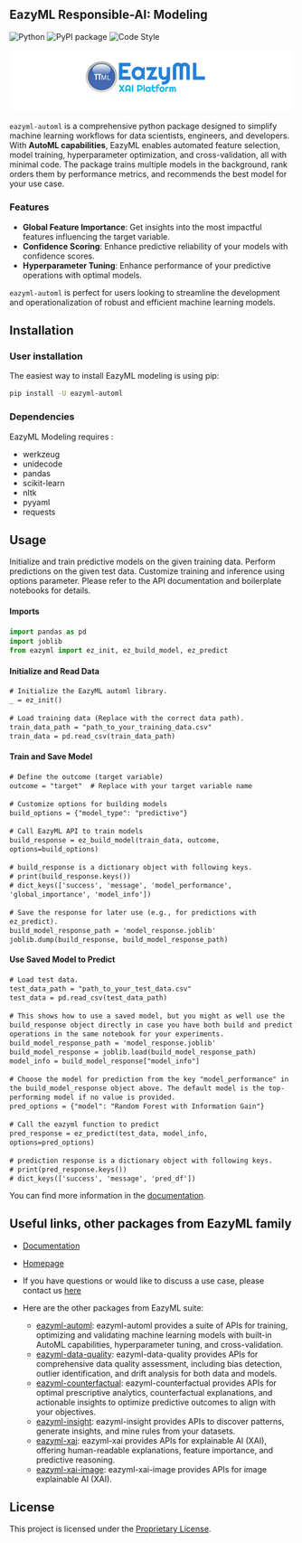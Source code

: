 ## EazyML Responsible-AI: Modeling
![Python](https://img.shields.io/badge/python-3.8%20%7C%203.9%20%7C%203.10%20%7C%203.11%20%7C%203.12-blue)  ![PyPI package](https://img.shields.io/badge/pypi%20package-0.0.64-brightgreen) ![Code Style](https://img.shields.io/badge/code%20style-black-black)

![EazyML](https://github.com/EazyML/eazyml-docs/raw/refs/heads/master/EazyML_logo.png)

`eazyml-automl` is a comprehensive python package designed to simplify machine learning workflows for data scientists, engineers, and developers. With **AutoML capabilities**, EazyML enables automated feature selection, model training, hyperparameter optimization, and cross-validation, all with minimal code. The package trains multiple models in the background, rank orders them by performance metrics, and recommends the best model for your use case.

### Features
- **Global Feature Importance**: Get insights into the most impactful features influencing the target variable.
- **Confidence Scoring**: Enhance predictive reliability of your models with confidence scores.
- **Hyperparameter Tuning**: Enhance performance of your predictive operations with optimal models.

`eazyml-automl` is perfect for users looking to streamline the development and operationalization of robust and efficient machine learning models.

## Installation
### User installation
The easiest way to install EazyML modeling is using pip:
```bash
pip install -U eazyml-automl
```
### Dependencies
EazyML Modeling requires :
- werkzeug
- unidecode
- pandas
- scikit-learn
- nltk
- pyyaml
- requests

## Usage
Initialize and train predictive models on the given training data. Perform predictions on the given test data. Customize training and inference using options parameter. Please refer to the API documentation and boilerplate notebooks for details.

#### Imports
```python
import pandas as pd
import joblib
from eazyml import ez_init, ez_build_model, ez_predict
```

#### Initialize and Read Data
```
# Initialize the EazyML automl library.
_ = ez_init()

# Load training data (Replace with the correct data path).
train_data_path = "path_to_your_training_data.csv"
train_data = pd.read_csv(train_data_path)
```

#### Train and Save Model
```
# Define the outcome (target variable)
outcome = "target"  # Replace with your target variable name

# Customize options for building models
build_options = {"model_type": "predictive"}

# Call EazyML API to train models
build_response = ez_build_model(train_data, outcome, options=build_options)

# build_response is a dictionary object with following keys.
# print(build_response.keys())
# dict_keys(['success', 'message', 'model_performance', 'global_importance', 'model_info'])

# Save the response for later use (e.g., for predictions with ez_predict).
build_model_response_path = 'model_response.joblib'
joblib.dump(build_response, build_model_response_path)

```

#### Use Saved Model to Predict
```
# Load test data.
test_data_path = "path_to_your_test_data.csv"
test_data = pd.read_csv(test_data_path)

# This shows how to use a saved model, but you might as well use the build_response object directly in case you have both build and predict operations in the same notebook for your experiments.
build_model_response_path = 'model_response.joblib'
build_model_response = joblib.load(build_model_response_path)
model_info = build_model_response["model_info"]

# Choose the model for prediction from the key "model_performance" in the build_model_response object above. The default model is the top-performing model if no value is provided.
pred_options = {"model": "Random Forest with Information Gain"}

# Call the eazyml function to predict
pred_response = ez_predict(test_data, model_info, options=pred_options)

# prediction response is a dictionary object with following keys.
# print(pred_response.keys())
# dict_keys(['success', 'message', 'pred_df'])

```
You can find more information in the [documentation](https://eazyml.readthedocs.io/en/latest/packages/eazyml_model.html).


## Useful links, other packages from EazyML family
- [Documentation](https://docs.eazyml.com)
- [Homepage](https://eazyml.com)
- If you have questions or would like to discuss a use case, please contact us [here](https://eazyml.com/trust-in-ai)
- Here are the other packages from EazyML suite:

    - [eazyml-automl](https://pypi.org/project/eazyml-automl/): eazyml-automl provides a suite of APIs for training, optimizing and validating machine learning models with built-in AutoML capabilities, hyperparameter tuning, and cross-validation.
    - [eazyml-data-quality](https://pypi.org/project/eazyml-data-quality/): eazyml-data-quality provides APIs for comprehensive data quality assessment, including bias detection, outlier identification, and drift analysis for both data and models.
    - [eazyml-counterfactual](https://pypi.org/project/eazyml-counterfactual/): eazyml-counterfactual provides APIs for optimal prescriptive analytics, counterfactual explanations, and actionable insights to optimize predictive outcomes to align with your objectives.
    - [eazyml-insight](https://pypi.org/project/eazyml-insight/): eazyml-insight provides APIs to discover patterns, generate insights, and mine rules from your datasets.
    - [eazyml-xai](https://pypi.org/project/eazyml-xai/): eazyml-xai provides APIs for explainable AI (XAI), offering human-readable explanations, feature importance, and predictive reasoning.
    - [eazyml-xai-image](https://pypi.org/project/eazyml-xai-image/): eazyml-xai-image provides APIs for image explainable AI (XAI).

## License
This project is licensed under the [Proprietary License](https://github.com/EazyML/eazyml-docs/blob/master/LICENSE).
